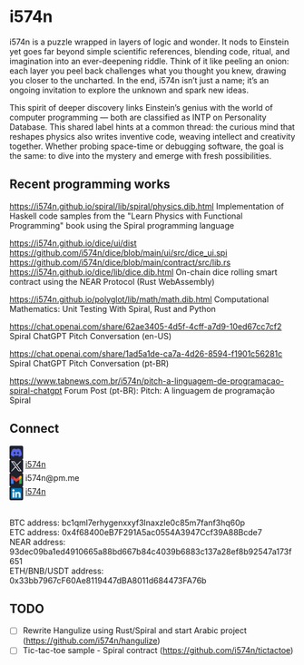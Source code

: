 # i574n

i574n is a puzzle wrapped in layers of logic and wonder. It nods to Einstein yet goes far beyond simple scientific references, blending code, ritual, and imagination into an ever-deepening riddle. Think of it like peeling an onion: each layer you peel back challenges what you thought you knew, drawing you closer to the uncharted. In the end, i574n isn’t just a name; it’s an ongoing invitation to explore the unknown and spark new ideas.

This spirit of deeper discovery links Einstein’s genius with the world of computer programming — both are classified as INTP on Personality Database. This shared label hints at a common thread: the curious mind that reshapes physics also writes inventive code, weaving intellect and creativity together. Whether probing space-time or debugging software, the goal is the same: to dive into the mystery and emerge with fresh possibilities.

## Recent programming works

<https://i574n.github.io/spiral/lib/spiral/physics.dib.html>
Implementation of Haskell code samples from the "Learn Physics with Functional Programming" book using the Spiral programming language

<https://i574n.github.io/dice/ui/dist>
<https://github.com/i574n/dice/blob/main/ui/src/dice_ui.spi>
<https://github.com/i574n/dice/blob/main/contract/src/lib.rs>
<https://i574n.github.io/dice/lib/dice.dib.html>
On-chain dice rolling smart contract using the NEAR Protocol (Rust WebAssembly)

<https://i574n.github.io/polyglot/lib/math/math.dib.html>
Computational Mathematics: Unit Testing With Spiral, Rust and Python

<https://chat.openai.com/share/62ae3405-4d5f-4cff-a7d9-10ed67cc7cf2>
Spiral ChatGPT Pitch Conversation (en-US)

<https://chat.openai.com/share/1ad5a1de-ca7a-4d26-8594-f1901c56281c>
Spiral ChatGPT Pitch Conversation (pt-BR)

<https://www.tabnews.com.br/i574n/pitch-a-linguagem-de-programacao-spiral-chatgpt>
Forum Post (pt-BR): Pitch: A linguagem de programação Spiral

## Connect

<div><a href="#"><img alt="Discord" height="24px" width="24px" align="top" src="https://github.com/gui-bus/TechIcons/blob/main/Dark/Discord.svg" /></a> <https://discord.gg/D4kHBeAG8h> </div>
<div><a href="#"><img alt="X" height="24px" width="24px" align="top" src="https://github.com/gui-bus/TechIcons/blob/main/Dark/Twitter.svg" /></a> <a href="https://twitter.com/i574n" target="_blank">i574n</a></div>
<div><a href="#"><img alt="Email" height="24px" width="24px" align="top" src="https://github.com/gui-bus/TechIcons/blob/main/Dark/Gmail.svg" /></a> i574n@pm.me</div>
<div><a href="#"><img alt="Linkedin" height="24px" width="24px" align="top" src="https://github.com/gui-bus/TechIcons/blob/main/Dark/Linkedin.svg" /></a> <a href="https://linkedin.com/company/i574n" target="_blank">i574n</a></div>

<br />

BTC address: bc1qml7erhygenxxyf3lnaxzle0c85m7fanf3hq60p  
ETC address: 0x4f68400eB7F291A5ac0554A3947Ccf39A88Bcde7  
NEAR address: 93dec09ba1ed4910665a88bd667b84c4039b6883c137a28ef8b92547a173f651  
ETH/BNB/USDT address: 0x33bb7967cF60Ae8119447dBA8011d684473FA76b  

## TODO

- [ ] Rewrite Hangulize using Rust/Spiral and start Arabic project (<https://github.com/i574n/hangulize>)
- [ ] Tic-tac-toe sample - Spiral contract (<https://github.com/i574n/tictactoe>)
